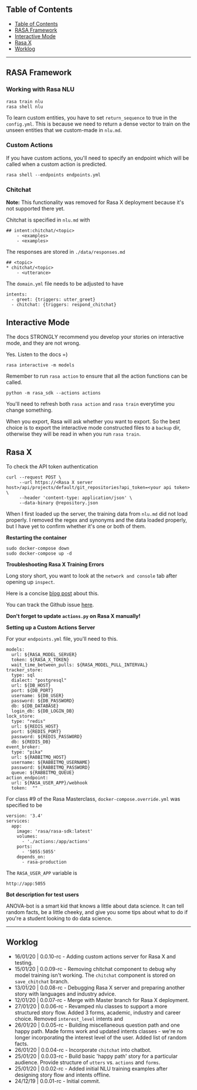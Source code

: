 ## Table of Contents

- [Table of Contents](#table-of-contents)
- [RASA Framework](#rasa-framework)
- [Interactive Mode](#interactive-mode)
- [Rasa X](#rasa-x)
- [Worklog](#worklog)

---

## RASA Framework

### Working with Rasa NLU

```{bash}
rasa train nlu
rasa shell nlu
```

To learn custom entities, you have to set `return_sequence` to true in the `config.yml`. This is because we need to return a dense vector to train on the unseen entities that we custom-made in `nlu.md`.

### Custom Actions

If you have custom actions, you'll need to specify an endpoint which will be called when a custom action is predicted.
```{bash}
rasa shell --endpoints endpoints.yml
```

### Chitchat

__Note:__ This functionality was removed for Rasa X deployment because it's not supported there yet.

Chitchat is specified in `nlu.md` with
```{markdown}
## intent:chitchat/<topic>
    - <examples>
    - <examples>
```
The responses are stored in `./data/responses.md`
```
## <topic>
* chitchat/<topic>
    - <utterance>
```
The `domain.yml` file needs to be adjusted to have
```
intents:
  - greet: {triggers: utter_greet}
  - chitchat: {triggers: respond_chitchat}
```

## Interactive Mode

The docs STRONGLY recommend you develop your stories on interactive mode, and they are not wrong.

Yes. Listen to the docs =)

```{bash}
rasa interactive -m models
```

Remember to run `rasa action` to ensure that all the action functions can be called.

```{bash}
python -m rasa_sdk --actions actions
```

You'll need to refresh both `rasa action` and `rasa train` everytime
 you change something.

When you export, Rasa will ask whether you want to export. So the best choice is to export the interactive mode constructed files to a `backup` dir, otherwise they will be read in when you run `rasa train`.

## Rasa X

To check the API token authentication
```{bash}
curl --request POST \
     --url https://<Rasa X server host>/api/projects/default/git_repositories?api_token=<your api token> \
     --header 'content-type: application/json' \
     --data-binary @repository.json
```

When I first loaded up the server, the training data from `nlu.md` did not load properly. I removed the regex and synonyms and the data loaded properly, but I have yet to confirm whether it's one or both of them.

__Restarting the container__

```{bash}
sudo docker-compose down
sudo docker-compose up -d
```

__Troubleshooting Rasa X Training Errors__

Long story short, you want to look at the `network and console` tab after opening up `inspect`.

Here is a concise [blog post](https://gstephens.org/rasa/chatbot/2019/08/12/rasa-x-troubleshooting.html) about this.

You can track the Github issue [here](https://github.com/RasaHQ/rasa/issues/4231).

__Don't forget to update `actions.py` on Rasa X manually!__

__Setting up a Custom Actions Server__


For your `endpoints.yml` file, you'll need to this.
```
models:
  url: ${RASA_MODEL_SERVER}
  token: ${RASA_X_TOKEN}
  wait_time_between_pulls: ${RASA_MODEL_PULL_INTERVAL}
tracker_store:
  type: sql
  dialect: "postgresql"
  url: ${DB_HOST}
  port: ${DB_PORT}
  username: ${DB_USER}
  password: ${DB_PASSWORD}
  db: ${DB_DATABASE}
  login_db: ${DB_LOGIN_DB}
lock_store:
  type: "redis"
  url: ${REDIS_HOST}
  port: ${REDIS_PORT}
  password: ${REDIS_PASSWORD}
  db: ${REDIS_DB}
event_broker:
  type: "pika"
  url: ${RABBITMQ_HOST}
  username: ${RABBITMQ_USERNAME}
  password: ${RABBITMQ_PASSWORD}
  queue: ${RABBITMQ_QUEUE}
action_endpoint:
  url: ${RASA_USER_APP}/webhook
  token:  ""
```

For class #9 of the Rasa Masterclass, `docker-compose.override.yml` was specified to be
```
version: '3.4'
services:
  app:
    image: 'rasa/rasa-sdk:latest'
    volumes:
      - './actions:/app/actions'
    ports:
      - '5055:5055'
    depends_on:
      - rasa-production
```

The `RASA_USER_APP` variable is
```{bash}
http://app:5055
```
__Bot description for test users__

ANOVA-bot is a smart kid that knows a little about data science. It can tell random facts, be a little cheeky, and give you some tips about what to do if you're a student looking to do data science.

---

## Worklog
- 16/01/20 | 0.0.10-rc - Adding custom actions server for Rasa X and testing.
- 15/01/20 | 0.0.09-rc - Removing chitchat component to debug why model training isn't working. The `chitchat` component is stored on `save_chitchat` branch.
- 13/01/20 | 0.0.08-rc - Debugging Rasa X server and preparing another story with languages and industry advice.
- 12/01/20 | 0.0.07-rc - Merge with Master branch for Rasa X deployment.
- 27/01/20 | 0.0.06-rc - Revamped nlu classes to support a more structured story flow. Added 3 forms, academic, industry and career choice. Removed `interest_level` intents and
- 26/01/20 | 0.0.05-rc - Building miscellaneous question path and one happy path. Made forms work and updated intents classes - we're no longer incorporating the interest level of the user. Added list of random facts.
- 26/01/20 | 0.0.04-rc - Incorporate `chitchat` into chatbot.
- 25/01/20 | 0.0.03-rc - Build basic 'happy path' story for a particular audience. Provide structure of `utters` vs. `actions` and `forms`.
- 25/01/20 | 0.0.02-rc - Added initial NLU training examples after designing  story flow and intents offline.
- 24/12/19 | 0.0.01-rc - Initial commit.


